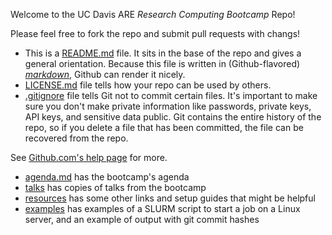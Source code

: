 Welcome to the UC Davis ARE *Research Computing Bootcamp* Repo!

Please feel free to fork the repo and submit pull requests with changs!

- This is a [README.md](README.md) file. It sits in the base of the repo and gives a general orientation. Because this file is written in (Github-flavored) [*markdown*](https://help.github.com/en/articles/basic-writing-and-formatting-syntax), Github can render it nicely.
- [LICENSE.md](LICENSE.md) file tells how your repo can be used by others.
- [.gitignore](.gitignore) file tells Git not to commit certain files. It's important to make sure you don't make private information like passwords, private keys, API keys, and sensitive data public. Git contains the entire history of the repo, so if you delete a file that has been committed, the file can be recovered from the repo.

See [Github.com's help page](https://help.github.com/en#dotcom) for more.

- [agenda.md](./agenda.md) has the bootcamp's agenda
- [talks](./talks) has copies of talks from the bootcamp
- [resources](./resources) has some other links and setup guides that might be helpful
- [examples](./examples) has examples of a SLURM script to start a job on a Linux server, and an example of output with git commit hashes
